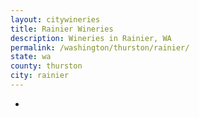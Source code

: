 ```yaml
---
layout: citywineries
title: Rainier Wineries
description: Wineries in Rainier, WA
permalink: /washington/thurston/rainier/
state: wa
county: thurston
city: rainier
---
```

-
